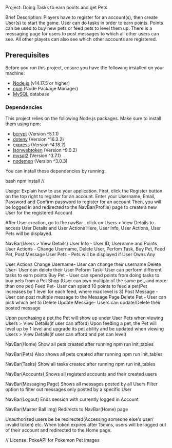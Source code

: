 Project: Doing Tasks to earn points and get Pets

Brief Description: Players have to register for an account(s), then create User(s) to start the game.
User can do tasks in order to earn points.
Points can be used to buy new pets or feed pets to level them up.
There is a messaging page for users to post messages to which all other users can see.
All other players can also see which other accounts are registered.

## Prerequisites

Before you run this project, ensure you have the following installed on your machine:

- [Node.js](https://nodejs.org/) (v14.17.5 or higher)
- [npm](https://www.npmjs.com/) (Node Package Manager)
- [MySQL](https://www.mysql.com/) database

### Dependencies

This project relies on the following Node.js packages. Make sure to install them using npm:

- [bcrypt](https://www.npmjs.com/package/bcrypt) (Version ^5.1.1)
- [dotenv](https://www.npmjs.com/package/dotenv) (Version ^16.3.2)
- [express](https://www.npmjs.com/package/express) (Version ^4.18.2)
- [jsonwebtoken](https://www.npmjs.com/package/jsonwebtoken) (Version ^9.0.2)
- [mysql2](https://www.npmjs.com/package/mysql2) (Version ^3.7.1)
- [nodemon](https://www.npmjs.com/package/nodemon) (Version ^3.0.3)

You can install these dependencies by running:

bash
npm install
//

Usage: Explain how to use your application.
First, click the Register button on the top right to register for an account.
Enter your Username, Email, Password and Confirm password to register for an account
Then, you will be logged in and redirected to the NavBar(Profile) page to create a new User for the registered Account

After User creation, go to the navBar , click on Users > View Details to access User Details and User Actions
Here, User Info, User Actions, User Pets will be displayed.

NavBar(Users > View Details)
User Info - User ID, Username and Points
User Actions - Change Username, Delete User, Perfom Task, Buy Pet, Feed Pet, Post Message
User Pets - Pets will be displayed if User Owns Any

User Actions
Change Username- User can change their username
Delete User- User can delete their User
Peform Task- User can perform different tasks to earn points
Buy Pet - User can spend points from doing tasks to buy pets from a Pet Shop (User can own multiple of the same pet, and more than one pet)
Feed Pet- User can spend 10 points to feed a pet(Pet increases by 1 level for each feed, where max level is 3)
Post Message - User can post multiple message to the Message Page
Delete Pet - User can pick which pet to Delete
Update Message- Users can update/Delete their posted message

Upon purchasing a pet,the Pet will show up under User Pets when viewing Users > View Details(if user can afford)
Upon feeding a pet, the Pet will level up by 1 level and upgrade its pet ability and be updated when viewing Users > View Details(if user can afford and pet can level)

NavBar(Home)
Show all pets created after running npm run init_tables

NavBar(Pets)
Also shows all pets created after running npm run init_tables

NavBar(Tasks)
Show all tasks created after running npm run init_tables

NavBar(Accounts)
Shows all registerd accounts and their created users

NavBar(Messaging Page)
Shows all messages posted by all Users
Filter option to filter out messages only posted by a specific User

NavBar(Logout)
Ends session with currently logged in Account

NavBar(Master Ball img)
Redirects to NavBar(Home) page

Unauthorized users be be redirected(Accessing someone else's user/ invalid token) etc.
When token expires after 15mins, users will be logged out of their account and redirected to the Home page.

//
License: PokeAPI for Pokemon Pet images
